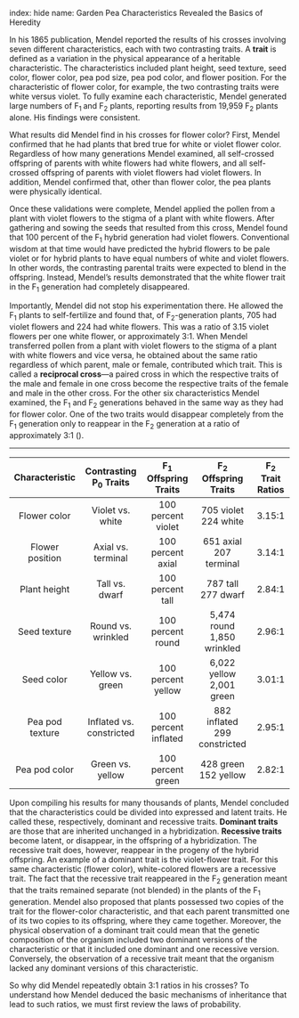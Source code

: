 index: hide
name: Garden Pea Characteristics Revealed the Basics of Heredity

In his 1865 publication, Mendel reported the results of his crosses involving seven different characteristics, each with two contrasting traits. A  **trait** is defined as a variation in the physical appearance of a heritable characteristic. The characteristics included plant height, seed texture, seed color, flower color, pea pod size, pea pod color, and flower position. For the characteristic of flower color, for example, the two contrasting traits were white versus violet. To fully examine each characteristic, Mendel generated large numbers of F<sub>1 </sub>and F<sub>2</sub> plants, reporting results from 19,959 F<sub>2</sub> plants alone. His findings were consistent.

What results did Mendel find in his crosses for flower color? First, Mendel confirmed that he had plants that bred true for white or violet flower color. Regardless of how many generations Mendel examined, all self-crossed offspring of parents with white flowers had white flowers, and all self-crossed offspring of parents with violet flowers had violet flowers. In addition, Mendel confirmed that, other than flower color, the pea plants were physically identical.

Once these validations were complete, Mendel applied the pollen from a plant with violet flowers to the stigma of a plant with white flowers. After gathering and sowing the seeds that resulted from this cross, Mendel found that 100 percent of the F<sub>1</sub> hybrid generation had violet flowers. Conventional wisdom at that time would have predicted the hybrid flowers to be pale violet or for hybrid plants to have equal numbers of white and violet flowers. In other words, the contrasting parental traits were expected to blend in the offspring. Instead, Mendel’s results demonstrated that the white flower trait in the F<sub>1</sub> generation had completely disappeared.

Importantly, Mendel did not stop his experimentation there. He allowed the F<sub>1</sub> plants to self-fertilize and found that, of F<sub>2</sub>-generation plants, 705 had violet flowers and 224 had white flowers. This was a ratio of 3.15 violet flowers per one white flower, or approximately 3:1. When Mendel transferred pollen from a plant with violet flowers to the stigma of a plant with white flowers and vice versa, he obtained about the same ratio regardless of which parent, male or female, contributed which trait. This is called a  **reciprocal cross**—a paired cross in which the respective traits of the male and female in one cross become the respective traits of the female and male in the other cross. For the other six characteristics Mendel examined, the F<sub>1</sub> and F<sub>2</sub> generations behaved in the same way as they had for flower color. One of the two traits would disappear completely from the F<sub>1</sub> generation only to reappear in the F<sub>2</sub> generation at a ratio of approximately 3:1 ().


****

| Characteristic | Contrasting P<sub>0</sub> Traits | F<sub>1</sub> Offspring Traits | F<sub>2</sub> Offspring Traits | F<sub>2</sub> Trait Ratios |
|:-:|:-:|:-:|:-:|:-:|
| Flower color | Violet vs. white | 100 percent violet |  705 violet 224 white | 3.15:1 |
| Flower position | Axial vs. terminal | 100 percent axial | 651 axial 207 terminal  | 3.14:1 |
| Plant height | Tall vs. dwarf | 100 percent tall | 787 tall 277 dwarf  | 2.84:1 |
| Seed texture | Round vs. wrinkled | 100 percent round | 5,474 round 1,850 wrinkled  | 2.96:1 |
| Seed color | Yellow vs. green | 100 percent yellow | 6,022 yellow 2,001 green  | 3.01:1 |
| Pea pod texture | Inflated vs. constricted | 100 percent inflated | 882 inflated 299 constricted  | 2.95:1 |
| Pea pod color | Green vs. yellow | 100 percent green | 428 green 152 yellow  | 2.82:1 |
    

Upon compiling his results for many thousands of plants, Mendel concluded that the characteristics could be divided into expressed and latent traits. He called these, respectively, dominant and recessive traits.  **Dominant traits** are those that are inherited unchanged in a hybridization.  **Recessive traits** become latent, or disappear, in the offspring of a hybridization. The recessive trait does, however, reappear in the progeny of the hybrid offspring. An example of a dominant trait is the violet-flower trait. For this same characteristic (flower color), white-colored flowers are a recessive trait. The fact that the recessive trait reappeared in the F<sub>2</sub> generation meant that the traits remained separate (not blended) in the plants of the F<sub>1</sub> generation. Mendel also proposed that plants possessed two copies of the trait for the flower-color characteristic, and that each parent transmitted one of its two copies to its offspring, where they came together. Moreover, the physical observation of a dominant trait could mean that the genetic composition of the organism included two dominant versions of the characteristic or that it included one dominant and one recessive version. Conversely, the observation of a recessive trait meant that the organism lacked any dominant versions of this characteristic.

So why did Mendel repeatedly obtain 3:1 ratios in his crosses? To understand how Mendel deduced the basic mechanisms of inheritance that lead to such ratios, we must first review the laws of probability.
